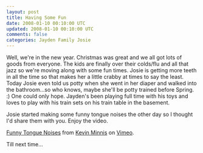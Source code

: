 ```yaml
---           
layout: post
title: Having Some Fun
date: 2008-01-10 00:10:00 UTC
updated: 2008-01-10 00:10:00 UTC
comments: false
categories: Jayden Family Josie
---
```

Well, we're in the new year. Christmas was great and we all got lots of goods from everyone. The kids are finally over their colds/flu and all that jazz so we're moving along with some fun times. Josie is getting more teeth in all the time so that makes her a little crabby at times to say the least. Today Josie even told us potty when she went in her diaper and walked into the bathroom...so who knows, maybe she'll be potty trained before Spring. :) One could only hope. Jayden's been playing full time with his toys and loves to play with his train sets on his train table in the basement.

Josie started making some funny tongue noises the other day so I thought I'd share them with you. Enjoy the video.

<object type="application/x-shockwave-flash" width="400" height="300" data="http://www.vimeo.com/moogaloop.swf?clip_id=598187&amp;server=www.vimeo.com&amp;fullscreen=1&amp;show_title=1&amp;show_byline=1&amp;show_portrait=0&amp;color=">	<param name="quality" value="best" />	<param name="allowfullscreen" value="true" />	<param name="scale" value="showAll" />	<param name="movie" value="http://www.vimeo.com/moogaloop.swf?clip_id=598187&amp;server=www.vimeo.com&amp;fullscreen=1&amp;show_title=1&amp;show_byline=1&amp;show_portrait=0&amp;color=" /></object>
[Funny Tongue Noises](http://www.vimeo.com/598187/l:embed_598187) from [Kevin Minnis](http://www.vimeo.com/kevinminnis/l:embed_598187) on [Vimeo](http://vimeo.com/l:embed_598187).

Till next time...
